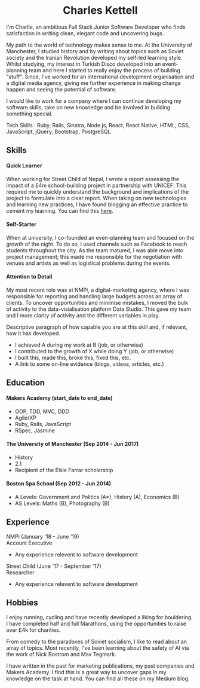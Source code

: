 <h1 align='center'> Charles Kettell </h1>

I'm Charlie, an ambitious Full Stack Junior Software Developer who finds satisfaction in writing clean, elegant code and uncovering bugs. 

My path to the world of technology makes sense to me. At the University of Manchester, I studied history and by writing about topics such as Soviet society and the Iranian Revolution developed my self-led learning style. Whilst studying, my interest in Turkish Disco developed into an event-planning team and here I started to really enjoy the process of building "stuff". Since, I've worked for an international development organisation and a digital media agency, giving me further experience in making change happen and seeing the potential of software.

I would like to work for a company where I can continue developing my software skills, take on new knowledge and be involved in building something special. 

Tech Skills : Ruby, Rails, Sinatra, Node.js, React, React Native, HTML, CSS, JavaScript, jQuery, Bootstrap, PostgreSQL

## Skills

#### Quick Learner

When working for Street Child of Nepal, I wrote a report assessing the impact of a £4m school-building project in partnership with UNICEF. This required me to quickly understand the background and implications of the project to formulate into a clear report. When taking on new technologies and learning new practices, I have found blogging an effective practice to cement my learning. You can find this <a href="https://medium.com/@charleskettell">here</a>. 

#### Self-Starter

When at university, I co-founded an even-planning team and focused on the growth of the night. To do so, I used channels such as Facebook to reach students throughout the city. As the team matured, I was able move into project management; this made me responsible for the negotiation with venues and artists as well as logistical problems during the events. 

#### Attention to Detail

My most recent role was at NMPi, a digital-marketing agency, where I was responsible for reporting and handling large budgets across an array of clients. To uncover opportunities and minimise mistakes, I moved the bulk of activity to the data-visialisation platform Data Studio. This gave my team and I more clarity of activity and the different variables in play. 




Descriptive paragraph of how capable you are at this skill and, if relevant, how it has developed.

- I achieved A during my work at B (job, or otherwise)
- I contributed to the growth of X while doing Y (job, or otherwise)
- I built this, made this, broke this, fixed this, etc.
- A link to some on-line evidence (blogs, videos, articles, etc.)

## Education

#### Makers Academy (start_date to end_date)

- OOP, TDD, MVC, DDD
- Agile/XP
- Ruby, Rails, JavaScript
- RSpec, Jasmine

#### The University of Manchester (Sep 2014 - Jun 2017)

- History
- 2.1
- Recipient of the Elsie Farrar scholarship 

#### Boston Spa School (Sep 2012 - Jun 2014)

- A Levels: Government and Politics (A*), History (A), Economics (B) 
- AS Levels: Maths (B), Photography (B)

## Experience

NMPi (January '18 - June '19)    
Account Executive  
- Any experience relevent to software development

Street Child (June '17 - September '17)   
Researcher  
- Any experience relevent to software development

## Hobbies

I enjoy running, cycling and have recently developed a liking for bouldering. I have completed half and full Marathons, using the opportunities to raise over £4k for charities.

From comedy to the paradoxes of Soviet socialism, I like to read about an array of topics. Most recently, I've been learning about the safety of AI via the work of Nick Bostrom and Max Tegmark.

I have written in the past for marketing publications, my past companies and Makers Academy. I find this is a great way to uncover gaps in my knowledge on the task at hand. You can find all these on my Medium blog. 
